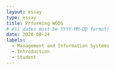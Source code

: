 ```yaml
---
layout: essay
type: essay
title: Prforming WODS
# All dates must be YYYY-MM-DD format!
date: 2020-08-24
labels:
  - Management and Information Systems
  - Introduction
  - Student
---
```

<p></p>
